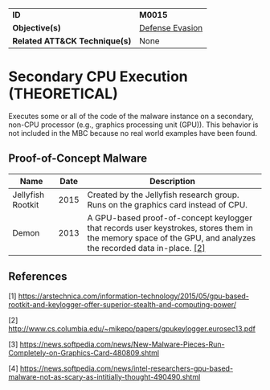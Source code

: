 |||
|---------|------------------------|
|**ID**|**M0015**|
|**Objective(s)**| [Defense Evasion](https://github.com/MBCProject/mbc-markdown/tree/master/defense-evasion)|
|**Related ATT&CK Technique(s)**|None|


Secondary CPU Execution (THEORETICAL)
======================================
Executes some or all of the code of the malware instance on a secondary, non-CPU processor (e.g., graphics processing unit (GPU)). This behavior is not included in the MBC because no real world examples have been found.

Proof-of-Concept Malware
------------------------
|Name|Date|Description|
|-----------------------------|--------|-----------------------------|
|Jellyfish Rootkit|2015| Created by the Jellyfish research group. Runs on the graphics card instead of CPU.|
|Demon|2013| A GPU-based proof-of-concept keylogger that records user keystrokes, stores them in the memory space of the GPU, and analyzes the recorded data in-place. [[2]](#2)|

References
----------
<a name="1">[1]</a> https://arstechnica.com/information-technology/2015/05/gpu-based-rootkit-and-keylogger-offer-superior-stealth-and-computing-power/

<a name="2">[2]</a> http://www.cs.columbia.edu/~mikepo/papers/gpukeylogger.eurosec13.pdf

<a name="3">[3]</a> https://news.softpedia.com/news/New-Malware-Pieces-Run-Completely-on-Graphics-Card-480809.shtml

<a name="4">[4]</a> https://news.softpedia.com/news/intel-researchers-gpu-based-malware-not-as-scary-as-intitially-thought-490490.shtml
